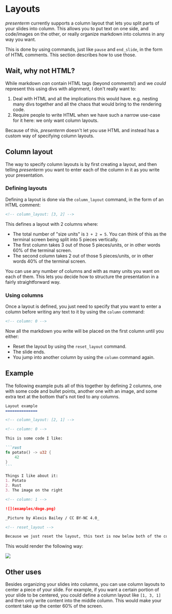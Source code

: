 # Layouts

_presenterm_ currently supports a column layout that lets you split parts of your slides into column. This allows you to 
put text on one side, and code/images on the other, or really organize markdown into columns in any way you want.

This is done by using commands, just like `pause` and `end_slide`, in the form of HTML comments. This section describes 
how to use those.

## Wait, why not HTML?

While markdown _can_ contain HTML tags (beyond comments!) and we _could_ represent this using divs with alignment, I 
don't really want to:

1. Deal with HTML and all the implications this would have. e.g. nesting many divs together and all the chaos that would 
   bring to the rendering code.
2. Require people to write HTML when we have such a narrow use-case for it here: we only want column layouts.

Because of this, _presenterm_ doesn't let you use HTML and instead has a custom way of specifying column layouts.

## Column layout

The way to specify column layouts is by first creating a layout, and then telling _presenterm_ you want to enter each of 
the column in it as you write your presentation.

### Defining layouts

Defining a layout is done via the `column_layout` command, in the form of an HTML comment:

```html
<!-- column_layout: [3, 2] -->
```

This defines a layout with 2 columns where:
* The total number of "size units" is `3 + 2 = 5`. You can think of this as the terminal screen being split into 5 
  pieces vertically.
* The first column takes 3 out of those 5 pieces/units, or in other words 60% of the terminal screen.
* The second column takes 2 out of those 5 pieces/units, or in other words 40% of the terminal screen.

You can use any number of columns and with as many units you want on each of them. This lets you decide how to structure
the presentation in a fairly straightforward way.

### Using columns

Once a layout is defined, you just need to specify that you want to enter a column before writing any text to it by 
using the `column` command:

```html
<!-- column: 0 -->
```

Now all the markdown you write will be placed on the first column until you either:

* Reset the layout by using the `reset_layout` command.
* The slide ends.
* You jump into another column by using the `column` command again.

## Example

The following example puts all of this together by defining 2 columns, one with some code and bullet points, another one 
with an image, and some extra text at the bottom that's not tied to any columns.

~~~markdown
Layout example
==============

<!-- column_layout: [2, 1] -->

<!-- column: 0 -->

This is some code I like:

```rust
fn potato() -> u32 {
    42
}
```

Things I like about it:
1. Potato
2. Rust
3. The image on the right

<!-- column: 1 -->

![](examples/doge.png)

_Picture by Alexis Bailey / CC BY-NC 4.0_

<!-- reset_layout -->

Because we just reset the layout, this text is now below both of the columns.
~~~

This would render the following way:

![](../assets/layouts.png)

## Other uses

Besides organizing your slides into columns, you can use column layouts to center a piece of your slide. For example, if 
you want a certain portion of your slide to be centered, you could define a column layout like `[1, 3, 1]` and then only 
write content into the middle column. This would make your content take up the center 60% of the screen.

